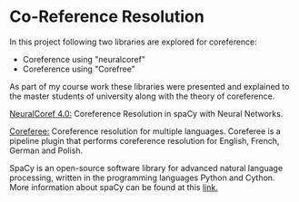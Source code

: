 # Co-Reference Resolution

In this project following two libraries are explored for coreference:

- Coreference using "neuralcoref"
- Coreference using "Corefree"

As part of my course work these libraries were presented and explained to the master students of university along with the theory of coreference.

[NeuralCoref 4.0:](https://github.com/huggingface/neuralcoref) Coreference Resolution in spaCy with Neural Networks.

[Coreferee:](https://spacy.io/universe/project/coreferee) Coreference resolution for multiple languages. Coreferee is a pipeline plugin that performs coreference resolution for English, French, German and Polish.

SpaCy is an open-source software library for advanced natural language processing, written in the programming languages Python and Cython.
More information about spaCy can be found at this [link.](https://spacy.io/)
